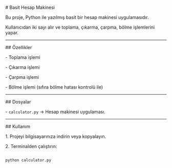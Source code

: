 \# Basit Hesap Makinesi



Bu proje, Python ile yazılmış basit bir hesap makinesi uygulamasıdır.  

Kullanıcıdan iki sayı alır ve toplama, çıkarma, çarpma, bölme işlemlerini yapar.



---



\## Özellikler

\- Toplama işlemi

\- Çıkarma işlemi

\- Çarpma işlemi

\- Bölme işlemi (sıfıra bölme hatası kontrolü ile)



---



\## Dosyalar

\- `calculator.py` → Hesap makinesi uygulaması.



---



\## Kullanım

1\. Projeyi bilgisayarınıza indirin veya kopyalayın.  

2\. Terminalden çalıştırın:  



```bash

python calculator.py







